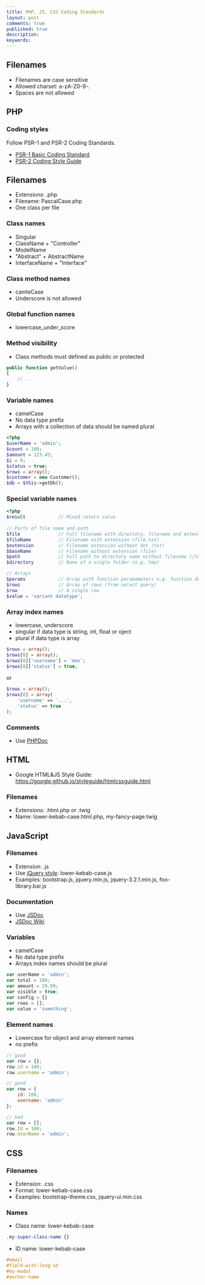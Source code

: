 ```yaml
---
title: PHP, JS, CSS Coding Standards
layout: post
comments: true
published: true
description: 
keywords: 
---
```


## Filenames

* Filenames are case sensitive
* Allowed charset: a-zA-Z0-9-.
* Spaces are not allowed

## PHP

### Coding styles

Follow PSR-1 and PSR-2 Coding Standards.

* [PSR-1 Basic Coding Standard](https://github.com/php-fig/fig-standards/blob/master/accepted/PSR-1-basic-coding-standard.md)
* [PSR-2 Coding Style Guide](https://github.com/php-fig/fig-standards/blob/master/accepted/PSR-2-coding-style-guide.md)

## Filenames

* Extensions: .php
* Filename: PascalCase.php
* One class per file

### Class names

* Singular
* ClassName + "Controller"
* ModelName
*  "Abstract" + AbstractName
* InterfaceName + "Interface"

### Class method names

* camleCase
* Underscore is not allowed

### Global function names

* lowercase_under_score

### Method visibility

* Class methods must defined as public or protected

```php
public function getValue()
{
    // ...
}
```

### Variable names

* camelCase
* No data type prefix
* Arrays with a collection of data should be named plural
  
```php
<?php
$userName = 'admin';
$count = 100;
$amount = 123.45;
$i = 0;
$status = true;
$rows = array();
$customer = new Customer();
$db = $this->getDb();
```

### Special variable names

```php
<?php
$result            // Mixed return value
  
// Parts of file name and path
$file              // Full filename with directory, filename and extension (/tmp/file.txt)
$fileName          // Filename with extension (file.txt)
$extension         // Filename extension without dot (txt)
$baseName          // Filename without extension (file)
$path              // Full path to directory name without filename (/tmp)
$directory         // Name of a single folder (e.g. tmp) 

// Arrays
$params            // Array with function paramameters e.g. function demo($params) { ... }
$rows              // Array of rows (from select query)
$row               // A single row
$value = 'variant datatype';
```

### Array index names

* lowercase, underscore
* singular if data type is string, int, float or oject
* plural if data type is array 

```php
$rows = array();
$rows[0] = array();
$rows[0]['username'] = 'max';
$rows[0]['status'] = true;
```
or
```php
$rows = array();
$rows[0] = array(
    'username' => '...',
    'status' => true
);
```

### Comments

* Use [PHPDoc](https://www.phpdoc.org/docs/latest/getting-started/your-first-set-of-documentation.html)

## HTML

* Google HTML&JS Style Guide: https://google.github.io/styleguide/htmlcssguide.html

### Filenames

* Extensions: .html.php or .twig
* Name: lower-kebab-case.html.php, my-fancy-page.twig

## JavaScript

### Filenames

* Extension: .js
* Use [jQuery style](http://stackoverflow.com/a/7273431): lower-kebab-case.js
* Examples: bootstrap.js, jquery.min.js, jquery-3.2.1.min.js, foo-library.bar.js

### Documentation

* Use [JSDoc](http://usejsdoc.org/) 
* [JSDoc Wiki](https://en.wikipedia.org/wiki/JSDoc)

### Variables

* camelCase
* No data type prefix
* Arrays index names should be plural
  
```js
var userName = 'admin';
var total = 100;
var amount = 29.99;
var visible = true;
var config = {}
var rows = [];
var value = 'something';
```

### Element names

* Lowercase for object and array element names
* no prefix

```js
// good
var row = {};
row.id = 100;
row.username = 'admin';

// good
var row = {
    id: 100,
    username: 'admin'
};

// bad
var row = [];
row.Id = 100;
row.UserName = 'admin';
```

## CSS

### Filenames

* Extension: .css
* Format: lower-kebab-case.css
* Examples: bootstrap-theme.css, jquery-ui.min.css

### Names

* Class name: lower-kebab-case

```css
.my-super-class-name {}
```

* ID name: lower-kebab-case

```css
#email
#field-with-long-id
#my-modal
#anchor-name
```